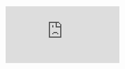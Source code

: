 &nbsp;<div align="center">
    [![Spotify](https://spotify-ruby-tau.vercel.app/api/spotify.py)](https://open.spotify.com/user/31rzh7lcqbcfeulf7l2bheedtg7i)

   
</div> 
